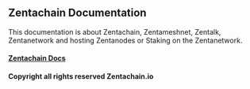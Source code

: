 ## Zentachain Documentation

This documentation is about Zentachain, Zentameshnet, Zentalk, Zentanetwork and hosting Zentanodes or Staking on the Zentanetwork.

#### [Zentachain Docs](http://docs.zentachain.io)

#### Copyright all rights reserved Zentachain.io

